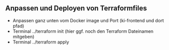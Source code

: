 ## Anpassen und Deployen von Terraformfiles ##

- Anpassen ganz unten vom Docker image und Port (ki-frontend und dort pfad)
- Terminal ../terraform init (hier ggf. noch den Terraform Dateinamen mitgeben)
- Terminal ../terraform apply 